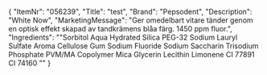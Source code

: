 {
  "ItemNr": "056239",
  "Title": "test",
  "Brand": "Pepsodent",
  "Description": "White Now",
  "MarketingMessage": "Ger omedelbart vitare tänder genom en optisk effekt skapad av tandkrämens blåa färg. 1450 ppm fluor.",
  "Ingredients": "\"Sorbitol Aqua Hydrated Silica PEG-32 Sodium Lauryl Sulfate Aroma Cellulose Gum Sodium Fluoride Sodium Saccharin Trisodium Phosphate PVM/MA Copolymer Mica Glycerin Lecithin Limonene CI 77891 CI 74160 \""
}